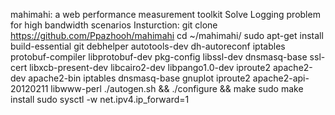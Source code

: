 mahimahi: a web performance measurement toolkit
Solve Logging problem for high bandwidth scenarios
Insturction:
git clone https://github.com/Ppazhooh/mahimahi
cd ~/mahimahi/
sudo apt-get install build-essential git debhelper autotools-dev dh-autoreconf iptables protobuf-compiler libprotobuf-dev pkg-config libssl-dev dnsmasq-base ssl-cert libxcb-present-dev libcairo2-dev libpango1.0-dev iproute2 apache2-dev apache2-bin iptables dnsmasq-base gnuplot iproute2 apache2-api-20120211 libwww-perl
./autogen.sh && ./configure && make
 sudo make install
 sudo sysctl -w net.ipv4.ip_forward=1
